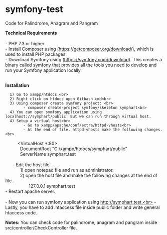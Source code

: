 # symfony-test
 Code for Palindrome, Anagram and Pangram
 
<b>Technical Requirements</b><br><br>
    - PHP 7.3 or higher<br>
    - Install Composer using (https://getcomposer.org/download/), which is used to install PHP packages.<br>
    - Download Symfony using (https://symfony.com/download). This creates a binary called symfony that provides all the tools you need to develop and run your Symfony application locally.<br><br>
    
 <b>Installation</b><br>
 
      1) Go to xampp/htdocs.<br>
      2) Right click on htdocs open Gitbash cmd<br>
      3) Using composer create symfony project: <br>           
            - composer create-project symfony/skeleton symphart<br> 
      4) You can open symfony application using localhost://symphart/public. But we can run through virtual host.     
      4) Setup a virtual host<br>     
            - Go to xampp/apache/conf/extra/httpd-vhosts<br>     
            - At the end of file, httpd-vhosts make the following changes.<br> 
          <VirtualHost *:80><br>
            DocumentRoot "C:/xampp/htdocs/symphart/public"<br>
            ServerName symphart.test<br>
           </VirtualHost><br>
      - Edit the host file.<br>            
            1) open notepad file and run as administrator.<br>            
            2) open the host file and make the following changes at the end of file.<br>
                   127.0.0.1 symphart.test<br>
       - Restart apache server.<br>      
       - Now you can run symfony application using http://symphart.test.<br>
       - Lastly, you have to add .htaccess file inside public folder and write general htaccess code.
       
  <b>Notes:</b> You can check code for palindrome, anagram and pangram inside src/controller/CheckController file.     
